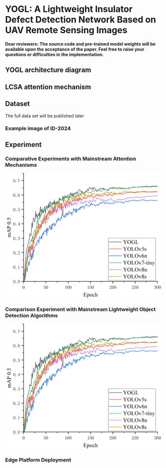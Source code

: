 # YOGL: A Lightweight Insulator Defect Detection Network Based on UAV Remote Sensing Images

**Dear reviewers: The source code and pre-trained model weights will be available upon the acceptance of the paper.   Feel free to raise your questions or difficulties in the implementation.**

## YOGL architecture diagram

## LCSA attention mechanism

## Dataset
The full data set will be published later
### Example image of ID-2024


## Experiment

### Comparative Experiments with Mainstream Attention Mechanisms
![Comparison of mAP(0.5) with Different Attention Mechanisms：](各模型对比图.png)


### Comparison Experiment with Mainstream Lightweight Object Detection Algorithms
![Comparison of mAP(0.5) with Different Attention Mechanisms：](各模型对比图.png)

### Edge Platform Deployment


